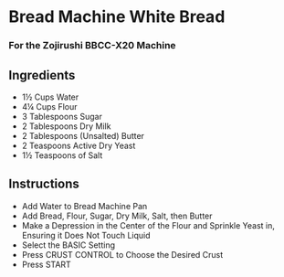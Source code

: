 # Bread Machine White Bread
### For the Zojirushi BBCC-X20 Machine
## Ingredients
<ul>
<li> 1½ Cups Water
<li> 4¼ Cups Flour
<li> 3 Tablespoons Sugar
<li> 2 Tablespoons Dry Milk
<li> 2 Tablespoons (Unsalted) Butter
<li> 2 Teaspoons Active Dry Yeast
<li> 1½ Teaspoons of Salt
</ul>

## Instructions
<ul>
<li> Add Water to Bread Machine Pan
<li> Add Bread, Flour, Sugar, Dry Milk, Salt, then Butter
<li> Make a Depression in the Center of the Flour and Sprinkle Yeast in, Ensuring it Does Not Touch Liquid
<li> Select the BASIC Setting
<li> Press CRUST CONTROL to Choose the Desired Crust
<li> Press START 
</ul>